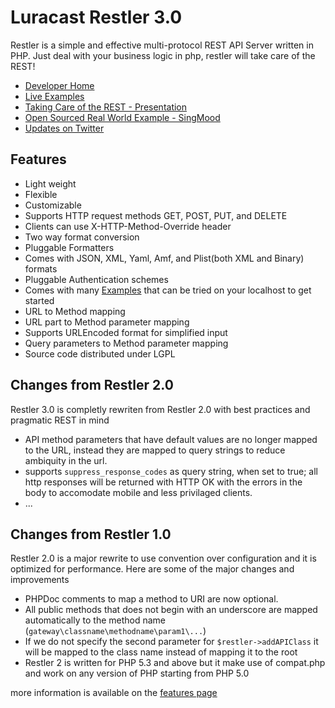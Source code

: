 Luracast Restler 3.0
====================

Restler is a simple and effective multi-protocol REST API Server written in PHP. 
Just deal with your business logic in php, restler will take care of the REST!

* [Developer Home](http://luracast.com/products/restler/)
* [Live Examples](http://bit.ly/RestlerLiveExamples)
* [Taking Care of the REST - Presentation](http://bit.ly/TakingCareOfTheREST)
* [Open Sourced Real World Example - SingMood](http://bit.ly/SingMood)
* [Updates on Twitter](http://twitter.com/Luracast)

Features
--------

* Light weight
* Flexible
* Customizable
* Supports HTTP request methods  GET, POST, PUT, and DELETE
* Clients can use X-HTTP-Method-Override header
* Two way format conversion
* Pluggable Formatters
* Comes with JSON, XML, Yaml, Amf, and Plist(both XML and Binary) formats
* Pluggable Authentication schemes
* Comes with many [Examples](http://bit.ly/RestlerLiveExamples) 
  that can be tried on your localhost to get started
* URL to Method mapping
* URL part to Method parameter mapping
* Supports URLEncoded format for simplified input
* Query parameters to Method parameter mapping
* Source code distributed under LGPL

Changes from Restler 2.0
------------------------

Restler 3.0 is completly rewriten from Restler 2.0 with best practices and pragmatic REST in mind

* API method parameters that have default values are no longer mapped to the URL, instead they are
mapped to query strings to reduce ambiquity in the url.
* supports `suppress_response_codes` as query string, when set to true; all http responses will be returned with HTTP OK 
with the errors in the body to accomodate mobile and less privilaged clients.
* ...

Changes from Restler 1.0
------------------------

Restler 2.0 is a major rewrite to use convention over configuration and it is optimized 
for performance. Here are some of the major changes and improvements

* PHPDoc comments to map a method to URI are now optional.
* All public methods that does not begin with an underscore are mapped 
  automatically to the method name (`gateway\classname\methodname\param1\...`)
* If we do not specify the second parameter for `$restler->addAPIClass` it will be mapped to the 
  class name instead of mapping it to the root
* Restler 2 is written for PHP 5.3 and above but it make use of compat.php and work on 
  any version of PHP starting from PHP 5.0

more information is available on the
[features page](http://luracast.com/products/restler/features/)